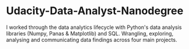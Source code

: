 # Udacity-Data-Analyst-Nanodegree
I worked through the data analytics lifecycle with Python's data analysis libraries (Numpy, Panas &amp; Matplotlib) and SQL. Wrangling, exploring, analysing and communicating data findings across four main projects. 
